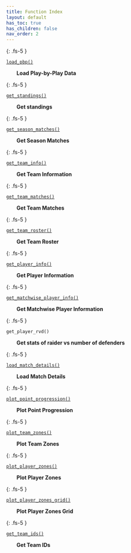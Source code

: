 ```yaml
---
title: Function Index
layout: default
has_toc: true
has_children: false
nav_order: 2
---
```



{: .fs-5 }

[`load_pbp()`](/kabaddiPy/pbp-functions/load_pbp.html)


&nbsp;&nbsp;&nbsp;&nbsp;&nbsp;&nbsp; **Load Play-by-Play Data**


{: .fs-5 }

[`get_standings()`](/kabaddiPy/season-functions/get_standings.html) 


    
&nbsp;&nbsp;&nbsp;&nbsp;&nbsp;&nbsp; **Get standings**

{: .fs-5 }

[`get_season_matches()`](/kabaddiPy/season-functions/get_season_matches.html)


&nbsp;&nbsp;&nbsp;&nbsp;&nbsp;&nbsp; **Get Season Matches**


{: .fs-5 }

[`get_team_info()`](/kabaddiPy/teamwise-docs/get_team_info.html)



&nbsp;&nbsp;&nbsp;&nbsp;&nbsp;&nbsp; **Get Team Information**


{: .fs-5 }


[`get_team_matches()`](/kabaddiPy/teamwise-docs/get_team_matches.html)


&nbsp;&nbsp;&nbsp;&nbsp;&nbsp;&nbsp; **Get Team Matches**


{: .fs-5 }

[`get_team_roster()`](/kabaddiPy/teamwise-docs/get_team_roster.html)


&nbsp;&nbsp;&nbsp;&nbsp;&nbsp;&nbsp; **Get Team Roster**


{: .fs-5 }

[`get_player_info()`](/kabaddiPy/player-functions/get_player_info.html)


&nbsp;&nbsp;&nbsp;&nbsp;&nbsp;&nbsp; **Get Player Information**


{: .fs-5 }


[`get_matchwise_player_info()`](/kabaddiPy/player-functions/get_matchwise_player_info.html)


&nbsp;&nbsp;&nbsp;&nbsp;&nbsp;&nbsp; **Get Matchwise Player Information**

{: .fs-5 }

`get_player_rvd()`



&nbsp;&nbsp;&nbsp;&nbsp;&nbsp;&nbsp; **Get stats of raider vs number of defenders**


{: .fs-5 }

[`load_match_details()`](/kabaddiPy/pbp-functions/load_match_details.html)



&nbsp;&nbsp;&nbsp;&nbsp;&nbsp;&nbsp; **Load Match Details**




{: .fs-5 }

[`plot_point_progression()`](/kabaddiPy/visualization-functions/plot_point_progression.html)



&nbsp;&nbsp;&nbsp;&nbsp;&nbsp;&nbsp; **Plot Point Progression**


{: .fs-5 }

[`plot_team_zones()`](/kabaddiPy/visualization-functions/plot_team_zones.html)



&nbsp;&nbsp;&nbsp;&nbsp;&nbsp;&nbsp; **Plot Team Zones**


{: .fs-5 }


[`plot_player_zones()`](/kabaddiPy/visualization-functions/plot_player_zones.html)



&nbsp;&nbsp;&nbsp;&nbsp;&nbsp;&nbsp; **Plot Player Zones**


{: .fs-5 }


[`plot_player_zones_grid()`](/kabaddiPy/visualization-functions/plot_player_zones_grid.html)



&nbsp;&nbsp;&nbsp;&nbsp;&nbsp;&nbsp; **Plot Player Zones Grid**


{: .fs-5 }


[`get_team_ids()`](/kabaddiPy/teamwise-docs/get_team_ids.html)



&nbsp;&nbsp;&nbsp;&nbsp;&nbsp;&nbsp; **Get Team IDs**


